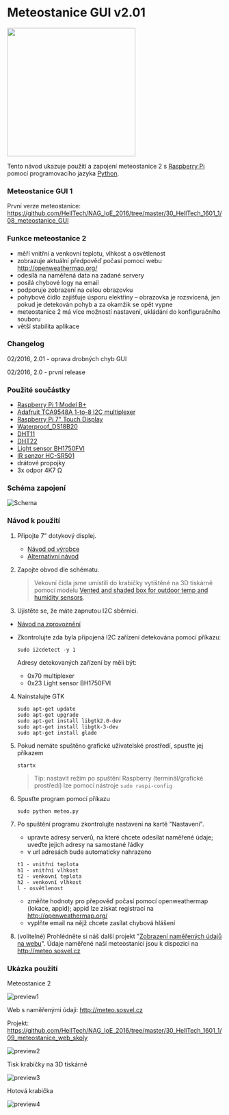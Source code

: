 # Meteostanice GUI v2.01

<img src="https://github.com/HellTech/NAG_IoE_2016/blob/master/30_HellTech_1602_1/08_Meteostanice_GUI_v2/image/preview.png" width="300" style="width:300px;" />

Tento návod ukazuje použití a zapojení meteostanice 2 s [Raspberry Pi](https://www.raspberrypi.org/) pomocí programovacího jazyka [Python](https://www.python.org/).

### Meteostanice GUI 1
První verze meteostanice: https://github.com/HellTech/NAG_IoE_2016/tree/master/30_HellTech_1601_1/08_meteostanice_GUI

### Funkce meteostanice 2
- měří vnitřní a venkovní teplotu, vlhkost a osvětlenost
- zobrazuje aktuální předpověď počasí pomocí webu http://openweathermap.org/
- odesílá na naměřená data na zadané servery
- posílá chybové logy na email
- podporuje zobrazení na celou obrazovku
- pohybové čidlo zajišťuje úsporu elektřiny – obrazovka je rozsvícená, jen pokud je detekován pohyb a za okamžik se opět vypne
- meteostanice 2 má více možností nastavení, ukládání do konfiguračního souboru
- větší stabilita aplikace

### Changelog
02/2016, 2.01 - oprava drobných chyb GUI

02/2016, 2.0 - první release

### Použité součástky
- [Raspberry Pi 1 Model B+](https://www.raspberrypi.org/products/model-b-plus/)
- [Adafruit TCA9548A 1-to-8 I2C multiplexer](https://learn.adafruit.com/adafruit-tca9548a-1-to-8-i2c-multiplexer-breakout/overview)
- [Raspberry Pi 7" Touch Display](https://www.raspberrypi.org/products/raspberry-pi-touch-display/)
- [Waterproof_DS18B20](https://www.adafruit.com/products/381)
- [DHT11](https://www.adafruit.com/product/386)
- [DHT22](https://www.adafruit.com/products/385)
- [Light sensor BH1750FVI](http://rohmfs.rohm.com/en/products/databook/datasheet/ic/sensor/light/bh1750fvi-e.pdf)
- [IR senzor HC-SR501](https://www.mpja.com/download/31227sc.pdf)
- drátové propojky
- 3x odpor 4K7 Ω

### Schéma zapojení

![Schema](https://github.com/HellTech/NAG_IoE_2016/blob/master/30_HellTech_1602_1/08_Meteostanice_GUI_v2/08_deska.png)


### Návod k použití
1. Připojte 7" dotykový displej.
   - [Návod od výrobce](https://www.raspberrypi.org/blog/the-eagerly-awaited-raspberry-pi-display/)
   - [Alternativní návod](https://www.element14.com/community/docs/DOC-78156/l/raspberry-pi-7-touchscreen-display)
2. Zapojte obvod dle schématu.

   > Vekovní čidla jsme umístili do krabičky vytištěné na 3D tiskárně pomocí modelu [Vented and shaded box for outdoor temp and humidity sensors](http://www.thingiverse.com/thing:146132).
3. Ujistěte se, že máte zapnutou I2C sběrnici. 
 * [Návod na zprovoznění](https://github.com/HellTech/NAG_IoE_2016/tree/master/30_HellTech_1601_1/01_lcd_displej)
 * Zkontrolujte zda byla připojená I2C zařízení detekována pomocí příkazu:

   ```
   sudo i2cdetect -y 1
   ```
   Adresy detekovaných zařízení by měli být:
   - 0x70 multiplexer
   - 0x23 Light sensor BH1750FVI
4. Nainstalujte GTK

   ```
   sudo apt-get update
   sudo apt-get upgrade
   sudo apt-get install libgtk2.0-dev
   sudo apt-get install libgtk-3-dev
   sudo apt-get install glade
   ```
5. Pokud nemáte spuštěno grafické uživatelské prostředí, spusťte jej příkazem

   ```
   startx
   ```
   >Tip: nastavit režim po spuštění Raspberry (terminál/grafické prostředí) lze pomocí nástroje `sudo raspi-config`
6. Spusťte program pomocí příkazu

   ```
   sudo python meteo.py
   ```
7. Po spuštění programu zkontrolujte nastavení na kartě "Nastavení".
   - upravte adresy serverů, na které chcete odesílat naměřené údaje; uveďte jejich adresy na samostané řádky
   - v url adresách bude automaticky nahrazeno

   ```
   t1 - vnitřní teplota
   h1 - vnitřní vlhkost
   t2 - venkovní teplota
   h2 - venkovní vlhkost
   l - osvětlenost
   ```
   - změňte hodnoty pro přepověď počasí pomocí openweathermap (lokace, appid); appid lze získat registrací na http://openweathermap.org/ 
   - vyplňte email na nějž chcete zasílat chybová hlášení
8. (volitelné) Prohlédněte si náš další projekt "[Zobrazení naměřených údajů na webu](https://github.com/HellTech/NAG_IoE_2016/tree/master/30_HellTech_1601_1/09_meteostanice_web_skoly)".
Údaje naměřené naší meteostanicí jsou k dispozici na http://meteo.sosvel.cz




### Ukázka použití

Meteostanice 2

![preview1](https://github.com/HellTech/NAG_IoE_2016/blob/master/30_HellTech_1602_1/08_Meteostanice_GUI_v2/image/preview.png)



Web s naměřenými údaji: http://meteo.sosvel.cz

Projekt: https://github.com/HellTech/NAG_IoE_2016/tree/master/30_HellTech_1601_1/09_meteostanice_web_skoly

![preview2](https://github.com/HellTech/NAG_IoE_2016/blob/master/30_HellTech_1602_1/08_Meteostanice_GUI_v2/image/preview2.png)



Tisk krabičky na 3D tiskárně

![preview3](https://github.com/HellTech/NAG_IoE_2016/blob/master/30_HellTech_1602_1/08_Meteostanice_GUI_v2/image/preview3.jpg)



Hotová krabička

![preview4](https://github.com/HellTech/NAG_IoE_2016/blob/master/30_HellTech_1602_1/08_Meteostanice_GUI_v2/image/preview4.jpg)
